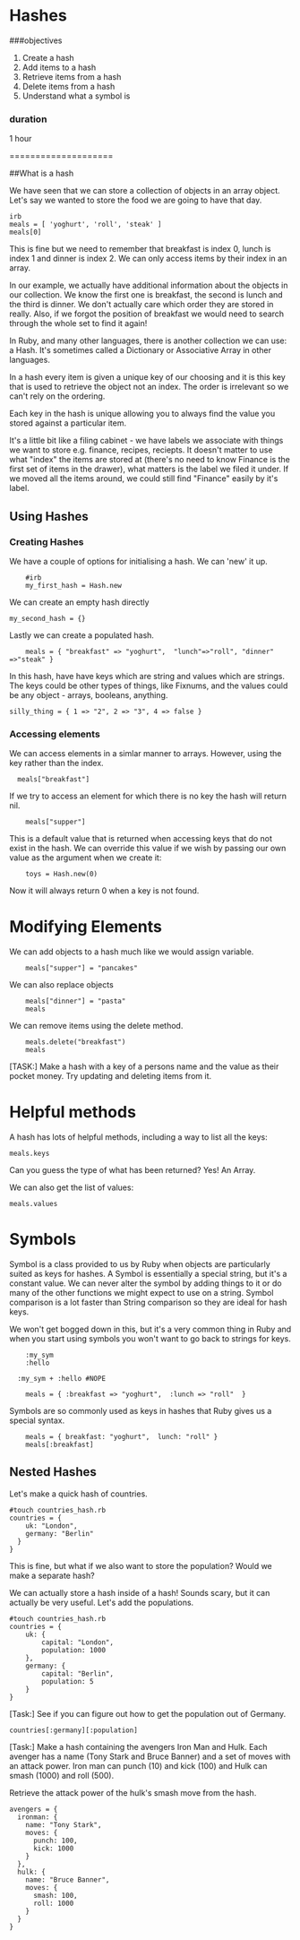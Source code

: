 # Hashes

###objectives

1. Create a hash
2. Add items to a hash
3. Retrieve items from a hash
4. Delete items from a hash
5. Understand what a symbol is

### duration
1 hour

====================

##What is a hash

We have seen that we can store a collection of objects in an array object. Let's say we
wanted to store the food we are going to have that day.

```
irb
meals = [ 'yoghurt', 'roll', 'steak' ]
meals[0]
```

This is fine but we need to remember that breakfast is index 0, lunch is index 1 and dinner is index 2. We can only access items by their index in an array.

In our example, we actually have additional information about the objects in our collection. We know the first one is breakfast, the second is lunch and the third is dinner. We don't actually care which order they are stored in really. Also, if we forgot the position of breakfast we would need to search through the whole set to find it again!

In Ruby, and many other languages, there is another collection we can use: a Hash. It's sometimes called a Dictionary or Associative Array in other languages.

In a hash every item is given a unique key of our choosing and it is this key that is used to retrieve the object not an index. The order is irrelevant so we can't rely on the ordering.

Each key in the hash is unique allowing you to always find the value you stored against a particular item.

It's a little bit like a filing cabinet - we have labels we associate with things we want to store e.g. finance, recipes, reciepts. It doesn't matter to use what "index" the items are stored at (there's no need to know Finance is the first set of items in the drawer), what matters is the label we filed it under. If we moved all the items around, we could still find "Finance" easily by it's label.


## Using Hashes

### Creating Hashes

We have a couple of options for initialising a hash. We can 'new' it up.
```
	#irb
	my_first_hash = Hash.new
```

We can create an empty hash directly

```
my_second_hash = {}
```

Lastly we can create a populated hash.

```
	meals = { "breakfast" => "yoghurt",  "lunch"=>"roll", "dinner" =>"steak" }
```

In this hash, have have keys which are string and values which are strings. The keys could be other types of things, like Fixnums, and the values could be any object - arrays, booleans, anything.

```
silly_thing = { 1 => "2", 2 => "3", 4 => false }
```

### Accessing elements

We can access elements in a simlar manner to arrays. However, using the key rather than the index.

```
  meals["breakfast"]
```

If we try to access an element for which there is no key the hash will return nil. 

```
	meals["supper"]
```

This is a default value that is returned when accessing keys that do not exist in the hash. We can override this value if we wish by passing our own value as the argument when we create it:

```
	toys = Hash.new(0)
```

Now it will always return 0 when a key is not found. 

# Modifying Elements

We can add objects to a hash much like we would assign variable.

```
	meals["supper"] = "pancakes"
```

We can also replace objects

```
	meals["dinner"] = "pasta"
	meals
```

We can remove items using the delete method.

```
 	meals.delete("breakfast")
 	meals
```

[TASK:] Make a hash with a key of a persons name and the value as their pocket money. Try updating and deleting items from it.

# Helpful methods

A hash has lots of helpful methods, including a way to list all the keys:

```
meals.keys
```

Can you guess the type of what has been returned? Yes! An Array.

We can also get the list of values:

```
meals.values
```

# Symbols

Symbol is a class provided to us by Ruby when objects are particularly suited as keys for hashes.  A Symbol is essentially a special string, but it's a constant value. We can never alter the symbol by adding things to it or do many of the other functions we might expect to use on a string. Symbol comparison is a lot faster than String comparison so they are ideal for hash keys.

We won't get bogged down in this, but it's a very common thing in Ruby and when you start using symbols you won't want to go back to strings for keys.

```
	:my_sym
	:hello

  :my_sym + :hello #NOPE
```

```
	meals = { :breakfast => "yoghurt",  :lunch => "roll"  }
```

Symbols are so commonly used as keys in hashes that Ruby gives us a special syntax.

```
	meals = { breakfast: "yoghurt",  lunch: "roll" }
	meals[:breakfast]
```

## Nested Hashes

Let's make a quick hash of countries.

```
#touch countries_hash.rb
countries = {
    uk: "London",
    germany: "Berlin"
  }
}
```

This is fine, but what if we also want to store the population? Would we make a separate hash?

We can actually store a hash inside of a hash! Sounds scary, but it can actually be very useful. Let's add the populations.

```
#touch countries_hash.rb
countries = {
	uk: {
		capital: "London",
		population: 1000
	},
	germany: {
		capital: "Berlin",
		population: 5
	}
}
```

[Task:] See if you can figure out how to get the population out of Germany.

```
countries[:germany][:population]
```

[Task:] Make a hash containing the avengers Iron Man and Hulk. Each avenger has a name (Tony Stark and Bruce Banner) and a set of moves with an attack power. Iron man can punch (10) and kick (100) and Hulk can smash (1000) and roll (500).

Retrieve the attack power of the hulk's smash move from the hash.

```
avengers = {
  ironman: {
    name: "Tony Stark",
    moves: {
      punch: 100,
      kick: 1000
    }
  },
  hulk: {
    name: "Bruce Banner",
    moves: {
      smash: 100,
      roll: 1000
    }
  }
}
```